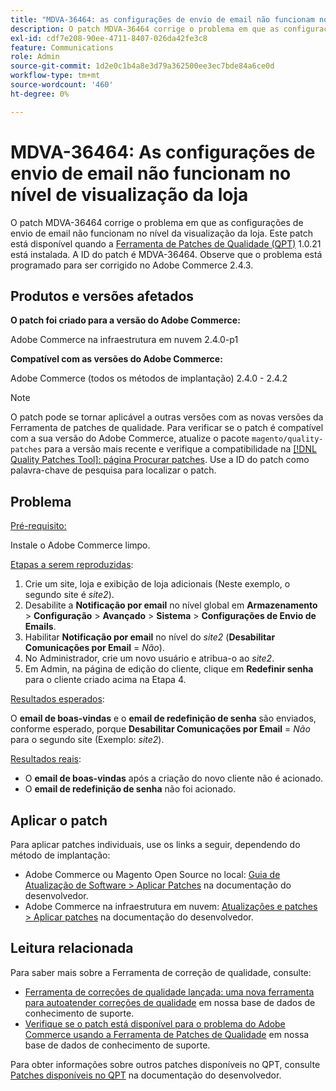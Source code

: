 ```yaml
---
title: "MDVA-36464: as configurações de envio de email não funcionam no nível da visualização de loja"
description: O patch MDVA-36464 corrige o problema em que as configurações de envio de email não funcionam no nível da visualização da loja. Este patch está disponível quando a [Ferramenta de correções de qualidade (QPT)](/help/announcements/adobe-commerce-announcements/magento-quality-patches-released-new-tool-to-self-serve-quality-patches.md) 1.0.21 está instalada. A ID do patch é MDVA-36464. Observe que o problema está programado para ser corrigido no Adobe Commerce 2.4.3.
exl-id: cdf7e208-90ee-4711-8407-026da42fe3c8
feature: Communications
role: Admin
source-git-commit: 1d2e0c1b4a8e3d79a362500ee3ec7bde84a6ce0d
workflow-type: tm+mt
source-wordcount: '460'
ht-degree: 0%

---
```


# MDVA-36464: As configurações de envio de email não funcionam no nível de visualização da loja

O patch MDVA-36464 corrige o problema em que as configurações de envio de email não funcionam no nível da visualização da loja. Este patch está disponível quando a [Ferramenta de Patches de Qualidade (QPT)](/help/announcements/adobe-commerce-announcements/magento-quality-patches-released-new-tool-to-self-serve-quality-patches.md) 1.0.21 está instalada. A ID do patch é MDVA-36464. Observe que o problema está programado para ser corrigido no Adobe Commerce 2.4.3.

## Produtos e versões afetados

**O patch foi criado para a versão do Adobe Commerce:**

Adobe Commerce na infraestrutura em nuvem 2.4.0-p1

**Compatível com as versões do Adobe Commerce:**

Adobe Commerce (todos os métodos de implantação) 2.4.0 - 2.4.2

>[!NOTE]
>
>O patch pode se tornar aplicável a outras versões com as novas versões da Ferramenta de patches de qualidade. Para verificar se o patch é compatível com a sua versão do Adobe Commerce, atualize o pacote `magento/quality-patches` para a versão mais recente e verifique a compatibilidade na [[!DNL Quality Patches Tool]: página Procurar patches](https://devdocs.magento.com/quality-patches/tool.html#patch-grid). Use a ID do patch como palavra-chave de pesquisa para localizar o patch.

## Problema

<u>Pré-requisito:</u>

Instale o Adobe Commerce limpo.

<u>Etapas a serem reproduzidas</u>:

1. Crie um site, loja e exibição de loja adicionais (Neste exemplo, o segundo site é *site2*).
1. Desabilite a **Notificação por email** no nível global em **Armazenamento** > **Configuração** > **Avançado** > **Sistema** > **Configurações de Envio de Emails**.
1. Habilitar **Notificação por email** no nível do *site2* (**Desabilitar Comunicações por Email** = *Não*).
1. No Administrador, crie um novo usuário e atribua-o ao *site2*.
1. Em Admin, na página de edição do cliente, clique em **Redefinir senha** para o cliente criado acima na Etapa 4.

<u>Resultados esperados</u>:

O **email de boas-vindas** e o **email de redefinição de senha** são enviados, conforme esperado, porque **Desabilitar Comunicações por Email** = *Não* para o segundo site (Exemplo: *site2*).

<u>Resultados reais</u>:

* O **email de boas-vindas** após a criação do novo cliente não é acionado.
* O **email de redefinição de senha** não foi acionado.

## Aplicar o patch

Para aplicar patches individuais, use os links a seguir, dependendo do método de implantação:

* Adobe Commerce ou Magento Open Source no local: [Guia de Atualização de Software > Aplicar Patches](https://devdocs.magento.com/guides/v2.4/comp-mgr/patching/mqp.html) na documentação do desenvolvedor.
* Adobe Commerce na infraestrutura em nuvem: [Atualizações e patches > Aplicar patches](https://devdocs.magento.com/cloud/project/project-patch.html) na documentação do desenvolvedor.

## Leitura relacionada

Para saber mais sobre a Ferramenta de correção de qualidade, consulte:

* [Ferramenta de correções de qualidade lançada: uma nova ferramenta para autoatender correções de qualidade](/help/announcements/adobe-commerce-announcements/magento-quality-patches-released-new-tool-to-self-serve-quality-patches.md) em nossa base de dados de conhecimento de suporte.
* [Verifique se o patch está disponível para o problema do Adobe Commerce usando a Ferramenta de Patches de Qualidade](/help/support-tools/patches-available-in-qpt-tool/check-patch-for-magento-issue-with-magento-quality-patches.md) em nossa base de dados de conhecimento de suporte.

Para obter informações sobre outros patches disponíveis no QPT, consulte [Patches disponíveis no QPT](https://devdocs.magento.com/quality-patches/tool.html#patch-grid) na documentação do desenvolvedor.
